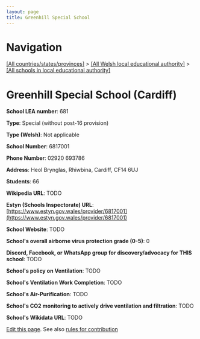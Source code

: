 ```yaml
---
layout: page
title: Greenhill Special School
---
```

# Navigation

[[All countries/states/provinces]](../../..) > [[All Welsh local educational authority]](../..) > [[All schools in local educational authority]](..)

# Greenhill Special School (Cardiff)

**School LEA number**: 681

**Type**: Special (without post-16 provision)

**Type (Welsh)**: Not applicable

**School Number**: 6817001

**Phone Number**: 02920 693786

**Address**: Heol Brynglas, Rhiwbina, Cardiff, CF14 6UJ

**Students**: 66

**Wikipedia URL**: TODO

**Estyn (Schools Inspectorate) URL**: [https://www.estyn.gov.wales/provider/6817001](https://www.estyn.gov.wales/provider/6817001)

**School Website**: TODO

**School's overall airborne virus protection grade (0-5)**: 0

**Discord, Facebook, or WhatsApp group for discovery/advocacy for THIS school**: TODO

**School's policy on Ventilation**: TODO

**School's Ventilation Work Completion**: TODO

**School's Air-Purification**: TODO

**School's CO2 monitoring to actively drive ventilation and filtration**: TODO

**School's Wikidata URL**: TODO




[Edit this page](https://github.com/VentilationProject/Wales/edit/prif/./Cardiff/Greenhill_Special_School.md). See also [rules for contribution](../../../contribution-rules/)